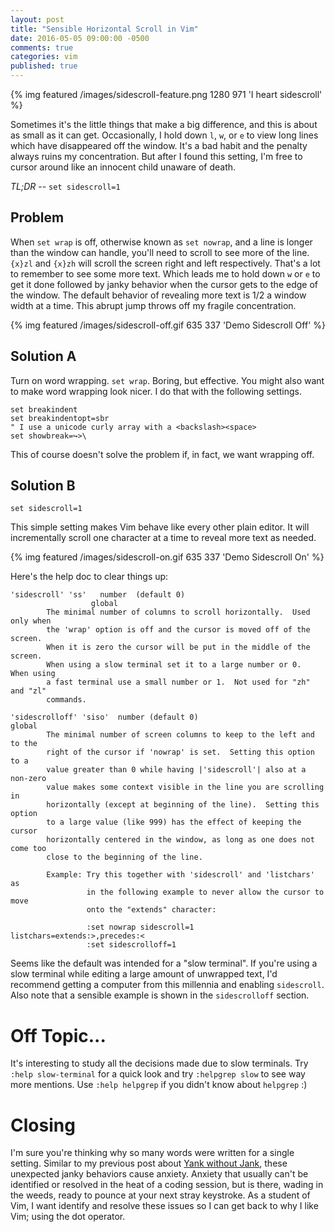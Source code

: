 ```yaml
---
layout: post
title: "Sensible Horizontal Scroll in Vim"
date: 2016-05-05 09:00:00 -0500
comments: true
categories: vim
published: true
---
```

{% img featured /images/sidescroll-feature.png 1280 971 'I heart sidescroll' %}

Sometimes it's the little things that make a big difference, and this is about
as small as it can get. Occasionally, I hold down `l`, `w`, or `e` to view long
lines which have disappeared off the window. It's a bad habit and the penalty
always ruins my concentration. But after I found this setting, I'm free
to cursor around like an innocent child unaware of death.

<!-- more -->

*TL;DR* -- `set sidescroll=1`

## Problem
When `set wrap` is off, otherwise known as `set nowrap`, and a line is longer
than the window can handle, you'll need to scroll to see more of the line.
`{x}zl` and `{x}zh` will scroll the screen right and left respectively.
That's a lot to remember to see some more text. Which leads me to hold
down `w` or `e` to get it done followed by janky behavior when the
cursor gets to the edge of the window. The default behavior of revealing more
text is 1/2 a window width at a time. This abrupt jump throws off my fragile
concentration.

{% img featured /images/sidescroll-off.gif 635 337 'Demo Sidescroll Off' %}

## Solution A
Turn on word wrapping. `set wrap`. Boring, but effective. You might also want
to make word wrapping look nicer. I do that with the following settings.

```vim
set breakindent
set breakindentopt=sbr
" I use a unicode curly array with a <backslash><space>
set showbreak=↪>\
```

This of course doesn't solve the problem if, in fact, we want wrapping off.

## Solution B
```vim
set sidescroll=1
```

This simple setting makes Vim behave like every other plain editor. It will
incrementally scroll one character at a time to reveal more text as needed.

{% img featured /images/sidescroll-on.gif 635 337 'Demo Sidescroll On' %}

Here's the help doc to clear things up:

```plain
'sidescroll' 'ss'	number	(default 0)
                  global
        The minimal number of columns to scroll horizontally.  Used only when
        the 'wrap' option is off and the cursor is moved off of the screen.
        When it is zero the cursor will be put in the middle of the screen.
        When using a slow terminal set it to a large number or 0.  When using
        a fast terminal use a small number or 1.  Not used for "zh" and "zl"
        commands.

'sidescrolloff' 'siso'	number (default 0)
global
        The minimal number of screen columns to keep to the left and to the
        right of the cursor if 'nowrap' is set.  Setting this option to a
        value greater than 0 while having |'sidescroll'| also at a non-zero
        value makes some context visible in the line you are scrolling in
        horizontally (except at beginning of the line).  Setting this option
        to a large value (like 999) has the effect of keeping the cursor
        horizontally centered in the window, as long as one does not come too
        close to the beginning of the line.

        Example: Try this together with 'sidescroll' and 'listchars' as
                 in the following example to never allow the cursor to move
                 onto the "extends" character:

                 :set nowrap sidescroll=1 listchars=extends:>,precedes:<
                 :set sidescrolloff=1
```

Seems like the default was intended for a "slow terminal". If you're using a
slow terminal while editing a large amount of unwrapped text, I'd recommend
getting a computer from this millennia and enabling `sidescroll`.
Also note that a sensible example is shown in the `sidescrolloff` section.

# Off Topic...
It's interesting to study all the decisions made due to slow terminals.
Try `:help slow-terminal` for a quick look and try `:helpgrep slow` to see way
more mentions. Use `:help helpgrep` if you didn't know about `helpgrep` :)

# Closing
I'm sure you're thinking why so many words were written for a single setting.
Similar to my previous post about [Yank without Jank](/blog/2016/yank-without-jank/),
these unexpected janky behaviors cause anxiety. Anxiety that usually can't be
identified or resolved in the heat of a coding session, but is there, wading in
the weeds, ready to pounce at your next stray keystroke. As a student of Vim, I
want identify and resolve these issues so I can get back to why I like Vim;
using the dot operator.

